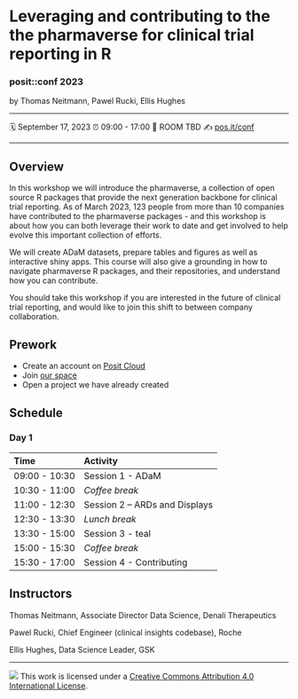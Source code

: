 Leveraging and contributing to the the pharmaverse for clinical trial reporting in R
================

### posit::conf 2023

by Thomas Neitmann, Pawel Rucki, Ellis Hughes

-----

:spiral_calendar: September 17, 2023
:alarm_clock:     09:00 - 17:00
:hotel:           ROOM TBD
:writing_hand:    [pos.it/conf](http://pos.it/conf)

-----

## Overview

In this workshop we will introduce the pharmaverse, a collection of open source R packages that provide the next generation backbone for clinical trial reporting. As of March 2023, 123 people from more than 10 companies have contributed to the pharmaverse packages - and this workshop is about how you can both leverage their work to date and get involved to help evolve this important collection of efforts.

We will create ADaM datasets, prepare tables and figures as well as interactive shiny apps. This course will also give a grounding in how to navigate pharmaverse R packages, and their repositories, and understand how you can contribute.

You should take this workshop if you are interested in the future of clinical trial reporting, and would like to join this shift to between company collaboration.

## Prework

- Create an account on [Posit Cloud](https://posit.cloud/)
- Join [our space](https://posit.cloud/spaces/397259/join?access_code=rrxhlR4OnIpT1sflVPezGm4rLVUUk-WZhbruiTGC)
- Open a project we have already created

## Schedule

### Day 1

| Time          | Activity                      |
| :------------ | :---------------------------- |
| 09:00 - 10:30 | Session 1 - ADaM              |
| 10:30 - 11:00 | *Coffee break*                |
| 11:00 - 12:30 | Session 2 – ARDs and Displays |
| 12:30 - 13:30 | *Lunch break*                 |
| 13:30 - 15:00 | Session 3 - teal              |
| 15:00 - 15:30 | *Coffee break*                |
| 15:30 - 17:00 | Session 4 - Contributing      |

## Instructors

Thomas Neitmann, Associate Director Data Science, Denali Therapeutics

Pawel Rucki, Chief Engineer (clinical insights codebase), Roche

Ellis Hughes, Data Science Leader, GSK

-----

![](https://i.creativecommons.org/l/by/4.0/88x31.png) This work is
licensed under a [Creative Commons Attribution 4.0 International
License](https://creativecommons.org/licenses/by/4.0/).
